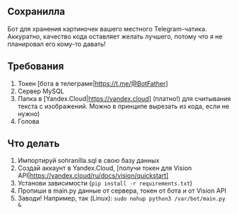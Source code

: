 ## Сохранилла
Бот для хранения картиночек вашего местного Telegram-чатика.
Аккуратно, качество кода оставляет желать лучшего, потому что я не планировал его кому-то давать!

## Требования
1. Токен [бота в телеграме|https://t.me/@BotFather]
2. Сервер MySQL
3. Папка в [Yandex.Cloud|https://yandex.cloud] (платно!) для считывания текста с изображений. Можно в принципе вырезать из кода, если не нужно)
4. Голова

## Что делать
1. Импортируй sohranilla.sql в свою базу данных
2. Создай аккаунт в Yandex.Cloud, [получи токен для Vision API|https://yandex.cloud/ru/docs/vision/quickstart]
3. Установи зависимости (`pip install -r requirements.txt`)
4. Пропиши в main.py данные от сервера, токен от бота и от Vision API
5. Заводи! Например, так (Linux): `sudo nohup python3 /var/bot/main.py &`